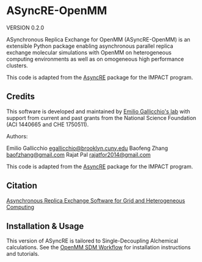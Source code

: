 ASyncRE-OpenMM
==============

VERSION 0.2.0

ASynchronous Replica Exchange for OpenMM (ASyncRE-OpenMM) is an extensible Python package enabling asynchronous parallel replica exchange molecular simulations with OpenMM on heterogeneous computing environments as well as on omogeneous high performance clusters. 

This code is adapted from the [AsyncRE](https://github.com/ComputationalBiophysicsCollaborative/AsyncRE) package for the IMPACT program.

Credits
-------

This software is developed and maintained by [Emilio Gallicchio's lab](http://www.compmolbiophysbc.org) with support from current and past grants from the National Science Foundation (ACI 1440665 and CHE 1750511).

Authors:

Emilio Gallicchio <egallicchio@brooklyn.cuny.edu>
Baofeng Zhang <baofzhang@gmail.com>
Rajat Pal <rajatfor2014@gmail.com>

This code is adapted from the [AsyncRE](https://github.com/ComputationalBiophysicsCollaborative/AsyncRE) package for the IMPACT program.

Citation
--------

[Asynchronous Replica Exchange Software for Grid and Heterogeneous Computing](http://www.compmolbiophysbc.org/publications#asyncre_software_2015)

Installation & Usage
--------------------

This version of ASyncRE is tailored to Single-Decoupling Alchemical calculations. See the [OpenMM SDM Workflow](https://github.com/egallicc/openmm_sdm_workflow) for installation instructions and tutorials.

